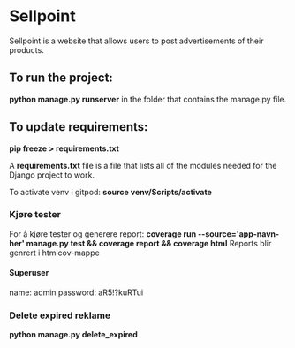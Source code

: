# Sellpoint

Sellpoint is a website that allows users to post advertisements of their products. 

## To run the project:
**python manage.py runserver** in the folder that contains the manage.py file.

## To update requirements:
**pip freeze > requirements.txt**

A **requirements.txt** file is a file that lists all of the modules needed for the Django project to work.

To activate venv i gitpod: **source venv/Scripts/activate**

### Kjøre tester
For å kjøre tester og generere report:
**coverage run --source='app-navn-her' manage.py test && coverage report && coverage html**
Reports blir genrert i htmlcov-mappe

#### Superuser
name: admin
password: aR5!?kuRTui

### Delete expired reklame
**python manage.py delete_expired**

